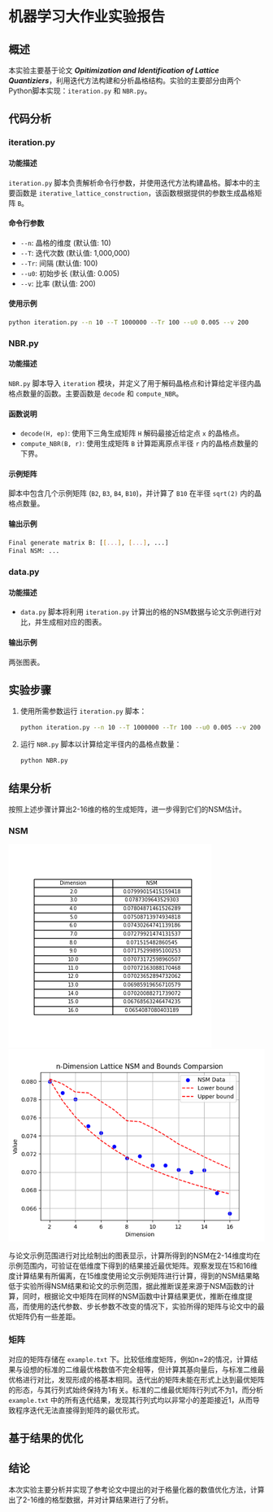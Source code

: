 # 机器学习大作业实验报告

## 概述

本实验主要基于论文 **_Opitimization and Identification of Lattice Quantiziers_**，利用迭代方法构建和分析晶格结构。实验的主要部分由两个Python脚本实现：`iteration.py` 和 `NBR.py`。

## 代码分析

### iteration.py

#### 功能描述

`iteration.py` 脚本负责解析命令行参数，并使用迭代方法构建晶格。脚本中的主要函数是 `iterative_lattice_construction`，该函数根据提供的参数生成晶格矩阵 `B`。

#### 命令行参数

- `--n`: 晶格的维度 (默认值: 10)
- `--T`: 迭代次数 (默认值: 1,000,000)
- `--Tr`: 间隔 (默认值: 100)
- `--u0`: 初始步长 (默认值: 0.005)
- `--v`: 比率 (默认值: 200)

#### 使用示例

```sh
python iteration.py --n 10 --T 1000000 --Tr 100 --u0 0.005 --v 200
```

### NBR.py

#### 功能描述

`NBR.py` 脚本导入 `iteration` 模块，并定义了用于解码晶格点和计算给定半径内晶格点数量的函数。主要函数是 `decode` 和 `compute_NBR`。

#### 函数说明

- `decode(H, ep)`: 使用下三角生成矩阵 `H` 解码最接近给定点 `x` 的晶格点。
- `compute_NBR(B, r)`: 使用生成矩阵 `B` 计算距离原点半径 `r` 内的晶格点数量的下界。

#### 示例矩阵

脚本中包含几个示例矩阵 (`B2`, `B3`, `B4`, `B10`)，并计算了 `B10` 在半径 `sqrt(2)` 内的晶格点数量。

#### 输出示例

```sh
Final generate matrix B: [[...], [...], ...]
Final NSM: ...
```

### data.py

#### 功能描述

- `data.py` 脚本将利用 `iteration.py` 计算出的格的NSM数据与论文示例进行对比，并生成相对应的图表。

#### 输出示例

两张图表。

## 实验步骤

1. 使用所需参数运行 `iteration.py` 脚本：
   
   ```sh
   python iteration.py --n 10 --T 1000000 --Tr 100 --u0 0.005 --v 200
   ```
2. 运行 `NBR.py` 脚本以计算给定半径内的晶格点数量：
   ```sh
   python NBR.py
   ```

## 结果分析

按照上述步骤计算出2-16维的格的生成矩阵，进一步得到它们的NSM估计。

### NSM

![alt text](Figure_2.png)
![alt text](Figure_1.png)

与论文示例范围进行对比绘制出的图表显示，计算所得到的NSM在2-14维度均在示例范围内，可验证在低维度下得到的结果接近最优矩阵。观察发现在15和16维度计算结果有所偏离，在15维度使用论文示例矩阵进行计算，得到的NSM结果略低于实验所得NSM结果和论文的示例范围，据此推断误差来源于NSM函数的计算，同时，根据论文中矩阵在同样的NSM函数中计算结果更优，推断在维度提高，而使用的迭代参数、步长参数不改变的情况下，实验所得的矩阵与论文中的最优矩阵仍有一些差距。

### 矩阵

对应的矩阵存储在 `example.txt` 下。比较低维度矩阵，例如n=2的情况，计算结果与设想的标准的二维最优格数值不完全相等，但计算其基向量后，与标准二维最优格进行对比，发现形成的格基本相同。迭代出的矩阵未能在形式上达到最优矩阵的形态，与其行列式始终保持为1有关。标准的二维最优矩阵行列式不为1，而分析 `example.txt` 中的所有迭代结果，发现其行列式均以非常小的差距接近1，从而导致程序迭代无法直接得到矩阵的最优形式。

## 基于结果的优化




## 结论

本次实验主要分析并实现了参考论文中提出的对于格量化器的数值优化方法，计算出了2-16维的格型数据，并对计算结果进行了分析。
